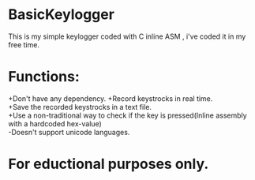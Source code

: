 # BasicKeylogger
This is my simple keylogger coded with C  inline ASM , i've coded it in my free time.

# Functions:
+Don't have any dependency.
+Record keystrocks in real time.  
+Save the recorded keystrocks in a text file.  
+Use a non-traditional way to check if the key is pressed(Inline assembly with a hardcoded hex-value)  
-Doesn't support unicode languages.

# For eductional purposes only.
